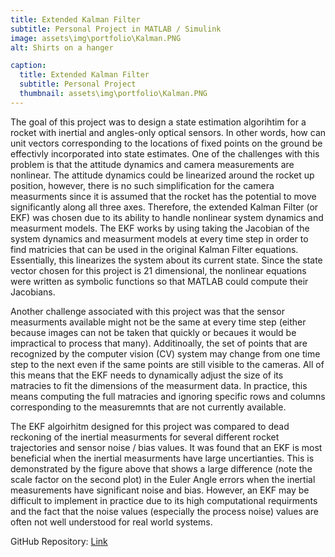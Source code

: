 ```yaml
---
title: Extended Kalman Filter
subtitle: Personal Project in MATLAB / Simulink
image: assets\img\portfolio\Kalman.PNG
alt: Shirts on a hanger

caption:
  title: Extended Kalman Filter
  subtitle: Personal Project
  thumbnail: assets\img\portfolio\Kalman.PNG
---
```


The goal of this project was to design a state estimation algorihtim for a rocket with inertial and angles-only optical sensors. In other words, how can unit vectors corresponding to the locations of fixed points on the ground be effectivly incorporated into state estimates. One of the challenges with this problem is that the attitude dynamics and camera measurements are nonlinear. The attitude dynamics could be linearized around the rocket up position, however, there is no such simplification for the camera measurments since it is assumed that the rocket has the potential to move significantly along all three axes. Therefore, the extended Kalman Filter (or EKF) was chosen due to its ability to handle nonlinear system dynamics and measurment models. The EKF works by using taking the Jacobian of the system dynamics and measurment models at every time step in order to find matricies that can be used in the original Kalman Filter equations. Essentially, this linearizes the system about its current state. Since the state vector chosen for this project is 21 dimensional, the nonlinear equations were written as symbolic functions so that MATLAB could compute their Jacobians.

Another challenge associated with this project was that the sensor measurments available might not be the same at every time step (either because images can not be taken that quickly or becaues it would be impractical to process that many). Additinoally, the set of points that are recognized by the computer vision (CV) system may change from one time step to the next even if the same points are still visible to the cameras. All of this means that the EKF needs to dynamically adjust the size of its matracies to fit the dimensions of the measurment data. In practice, this means computing the full matracies and ignoring specific rows and columns corresponding to the measuremnts that are not currently available.

The EKF algoirhitm designed for this project was compared to dead reckoning of the inertial measurments for several different rocket trajectories and sensor noise / bias values. It was found that an EKF is most beneficial when the inertial measurments have large uncertianties. This is demonstrated by the figure above that shows a large difference (note the scale factor on the second plot) in the Euler Angle errors when the inertial measurements have significant noise and bias. However, an EKF may be difficult to implement in practice due to its high computational requirments and the fact that the noise values (especially the process noise) values are often not well understood for real world systems.

GitHub Repository: [Link](https://github.com/Hlpred/Kalman/tree/main)